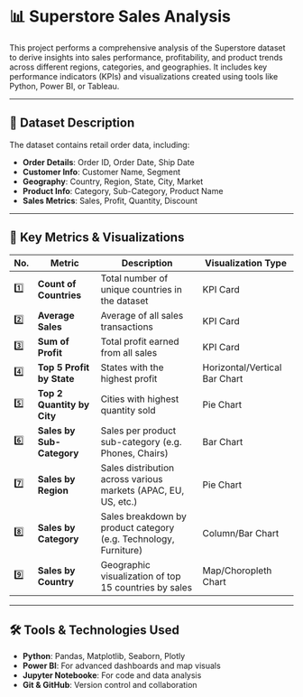 # 📊 Superstore Sales Analysis

This project performs a comprehensive analysis of the Superstore dataset to derive insights into sales performance, profitability, and product trends across different regions, categories, and geographies. It includes key performance indicators (KPIs) and visualizations created using tools like Python, Power BI, or Tableau.

---

## 📁 Dataset Description

The dataset contains retail order data, including:

- **Order Details**: Order ID, Order Date, Ship Date
- **Customer Info**: Customer Name, Segment
- **Geography**: Country, Region, State, City, Market
- **Product Info**: Category, Sub-Category, Product Name
- **Sales Metrics**: Sales, Profit, Quantity, Discount
  
---------------------------------
## 📌 Key Metrics & Visualizations

| No. | Metric | Description | Visualization Type |
|-----|--------|-------------|---------------------|
| 1️⃣ | **Count of Countries** | Total number of unique countries in the dataset | KPI Card |
| 2️⃣ | **Average Sales** | Average of all sales transactions | KPI Card |
| 3️⃣ | **Sum of Profit** | Total profit earned from all sales | KPI Card |
| 4️⃣ | **Top 5 Profit by State** | States with the highest profit | Horizontal/Vertical Bar Chart |
| 5️⃣ | **Top 2 Quantity by City** | Cities with highest quantity sold | Pie Chart |
| 6️⃣ | **Sales by Sub-Category** | Sales per product sub-category (e.g. Phones, Chairs) | Bar Chart |
| 7️⃣ | **Sales by Region** | Sales distribution across various markets (APAC, EU, US, etc.) | Pie Chart |
| 8️⃣ | **Sales by Category** | Sales breakdown by product category (e.g. Technology, Furniture) | Column/Bar Chart |
| 9️⃣ | **Sales by Country** | Geographic visualization of top 15 countries by sales | Map/Choropleth Chart |
-----------------
## 🛠️ Tools & Technologies Used

- **Python**: Pandas, Matplotlib, Seaborn, Plotly
- **Power BI**: For advanced dashboards and map visuals
- **Jupyter Notebooke**: For code and data analysis
- **Git & GitHub**: Version control and collaboration



